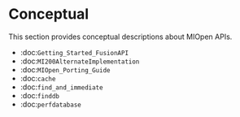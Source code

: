 Conceptual
=============

This section provides conceptual descriptions about MIOpen APIs.

* :doc:`Getting_Started_FusionAPI`
* :doc:`MI200AlternateImplementation`
* :doc:`MIOpen_Porting_Guide`
* :doc:`cache`
* :doc:`find_and_immediate`
* :doc:`finddb`
* :doc:`perfdatabase`


